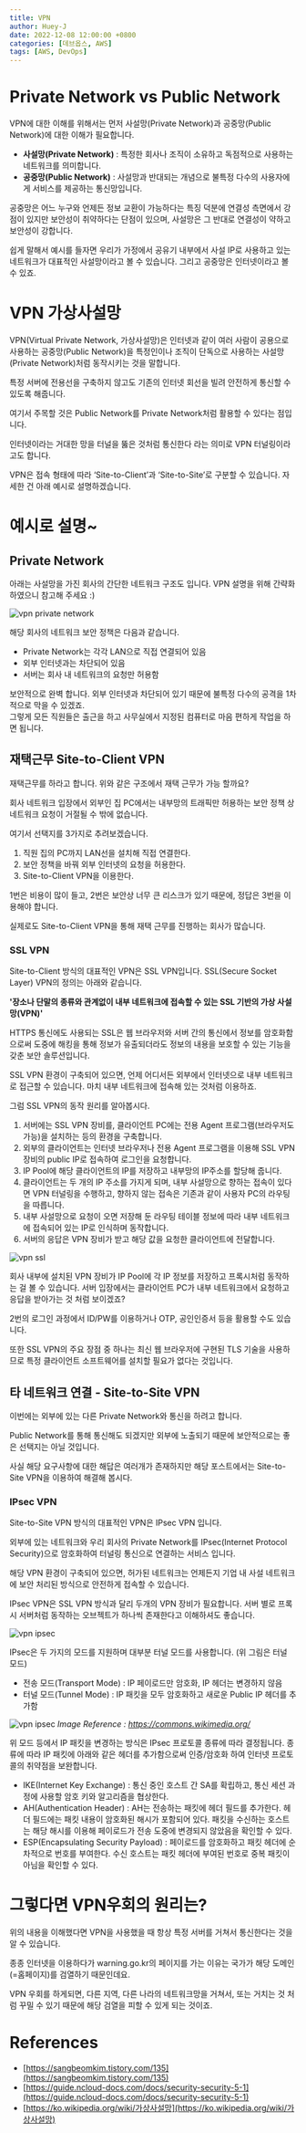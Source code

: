 ```yaml
---
title: VPN
author: Huey-J
date: 2022-12-08 12:00:00 +0800
categories: [데브옵스, AWS]
tags: [AWS, DevOps]
---
```


# Private Network vs Public Network

VPN에 대한 이해를 위해서는 먼저 사설망(Private Network)과 공중망(Public Network)에 대한 이해가 필요합니다.

- **사설망(Private Network)** : 특정한 회사나 조직이 소유하고 독점적으로 사용하는 네트워크를 의미합니다.
- **공중망(Public Network)** : 사설망과 반대되는 개념으로 불특정 다수의 사용자에게 서비스를 제공하는 통신망입니다.

공중망은 어느 누구와 언제든 정보 교환이 가능하다는 특징 덕분에 연결성 측면에서 강점이 있지만 보안성이 취약하다는 단점이 있으며, 사설망은 그 반대로 연결성이 약하고 보안성이 강합니다.

쉽게 말해서 예시를 들자면 우리가 가정에서 공유기 내부에서 사설 IP로 사용하고 있는 네트워크가 대표적인 사설망이라고 볼 수 있습니다.
그리고 공중망은 인터넷이라고 볼 수 있죠.


# VPN 가상사설망

VPN(Virtual Private Network, 가상사설망)은 인터넷과 같이 여러 사람이 공용으로 사용하는 공중망(Public Network)을 특정인이나 조직이 단독으로 사용하는 사설망(Private Network)처럼 동작시키는 것을 말합니다.

특정 서버에 전용선을 구축하지 않고도 기존의 인터넷 회선을 빌려 안전하게 통신할 수 있도록 해줍니다.

여기서 주목할 것은 Public Network를 Private Network처럼 활용할 수 있다는 점입니다.

인터넷이라는 거대한 망을 터널을 뚫은 것처럼 통신한다 라는 의미로 VPN 터널링이라고도 합니다.

VPN은 접속 형태에 따라 ‘Site-to-Client’과 ‘Site-to-Site’로 구분할 수 있습니다.
자세한 건 아래 예시로 설명하겠습니다.

# 예시로 설명~

## Private Network

아래는 사설망을 가진 회사의 간단한 네트워크 구조도 입니다. VPN 설명을 위해 간략화 하였으니 참고해 주세요 :)

![vpn private network](/assets/img/vpn_private_network.png)

해당 회사의 네트워크 보안 정책은 다음과 같습니다.

- Private Network는 각각 LAN으로 직접 연결되어 있음
- 외부 인터넷과는 차단되어 있음
- 서버는 회사 내 네트워크의 요청만 허용함

보안적으로 완벽 합니다. 외부 인터넷과 차단되어 있기 때문에 불특정 다수의 공격을 1차적으로 막을 수 있겠죠.\
그렇게 모든 직원들은 출근을 하고 사무실에서 지정된 컴퓨터로 마음 편하게 작업을 하면 됩니다.

## 재택근무 Site-to-Client VPN

재택근무를 하라고 합니다. 위와 같은 구조에서 재택 근무가 가능 할까요?

회사 네트워크 입장에서 외부인 집 PC에서는 내부망의 트래픽만 허용하는 보안 정책 상 네트워크 요청이 거절될 수 밖에 없습니다.

여기서 선택지를 3가지로 추려보겠습니다.

1. 직원 집의 PC까지 LAN선을 설치해 직접 연결한다.
2. 보안 정책을 바꿔 외부 인터넷의 요청을 허용한다.
3. Site-to-Client VPN을 이용한다.

1번은 비용이 많이 들고, 2번은 보안상 너무 큰 리스크가 있기 때문에, 정답은 3번을 이용해야 합니다.

실제로도 Site-to-Client VPN을 통해 재택 근무를 진행하는 회사가 많습니다.

### SSL VPN

Site-to-Client 방식의 대표적인 VPN은 SSL VPN입니다. SSL(Secure Socket Layer) VPN의 정의는 아래와 같습니다.

**'장소나 단말의 종류와 관계없이 내부 네트워크에 접속할 수 있는 SSL 기반의 가상 사설망(VPN)'**

HTTPS 통신에도 사용되는 SSL은 웹 브라우저와 서버 간의 통신에서 정보를 암호화함으로써 도중에 해킹을 통해 정보가 유출되더라도 정보의 내용을 보호할 수 있는 기능을 갖춘 보안 솔루션입니다.

SSL VPN 환경이 구축되어 있으면, 언제 어디서든 외부에서 인터넷으로 내부 네트워크로 접근할 수 있습니다. 마치 내부 네트워크에 접속해 있는 것처럼 이용하죠.

그럼 SSL VPN의 동작 원리를 알아봅시다.

1. 서버에는 SSL VPN 장비를, 클라이언트 PC에는 전용 Agent 프로그램(브라우저도 가능)을 설치하는 등의 환경을 구축합니다.
2. 외부의 클라이언트는 인터넷 브라우저나 전용 Agent 프로그램을 이용해 SSL VPN 장비의 public IP로 접속하여 로그인을 요청합니다.
3. IP Pool에 해당 클라이언트의 IP를 저장하고 내부망의 IP주소를 할당해 줍니다.
4. 클라이언트는 두 개의 IP 주소를 가지게 되며, 내부 사설망으로 향하는 접속이 있다면 VPN 터널링을 수행하고, 향하지 않는 접속은 기존과 같이 사용자 PC의 라우팅을 따릅니다.
5. 내부 사설망으로 요청이 오면 저장해 둔 라우팅 테이블 정보에 따라 내부 네트워크에 접속되어 있는 IP로 인식하며 동작합니다.
6. 서버의 응답은 VPN 장비가 받고 해당 값을 요청한 클라이언트에 전달합니다.

![vpn ssl](/assets/img/vpn_ssl.png)

회사 내부에 설치된 VPN 장비가 IP Pool에 각 IP 정보를 저장하고 프록시처럼 동작하는 걸 볼 수 있습니다.
서버 입장에서는 클라이언트 PC가 내부 네트워크에서 요청하고 응답을 받아가는 것 처럼 보이겠죠?

2번의 로그인 과정에서 ID/PW를 이용하거나 OTP, 공인인증서 등을 활용할 수도 있습니다.

또한 SSL VPN의 주요 장점 중 하나는 최신 웹 브라우저에 구현된 TLS 기술을 사용하므로 특정 클라이언트 소프트웨어를 설치할 필요가 없다는 것입니다.


## 타 네트워크 연결 - Site-to-Site VPN

이번에는 외부에 있는 다른 Private Network와 통신을 하려고 합니다.

Public Network를 통해 통신해도 되겠지만 외부에 노출되기 때문에 보안적으로는 좋은 선택지는 아닐 것입니다.

사실 해당 요구사항에 대한 해답은 여러개가 존재하지만 해당 포스트에서는 Site-to-Site VPN을 이용하여 해결해 봅시다.

### IPsec VPN

Site-to-Site VPN 방식의 대표적인 VPN은 IPsec VPN 입니다.

외부에 있는 네트워크와 우리 회사의 Private Network를 IPsec(Internet Protocol Security)으로 암호화하여 터널링 통신으로 연결하는 서비스 입니다.

해당 VPN 환경이 구축되어 있으면, 허가된 네트워크는 언제든지 기업 내 사설 네트워크에 보안 처리된 방식으로 안전하게 접속할 수 있습니다.

IPsec VPN은 SSL VPN 방식과 달리 두개의 VPN 장비가 필요합니다. 서버 별로 프록시 서버처럼 동작하는 오브젝트가 하나씩 존재한다고 이해하셔도 좋습니다.

![vpn ipsec](/assets/img/vpn_ipsec.png)

IPsec은 두 가지의 모드를 지원하며 대부분 터널 모드를 사용합니다. (위 그림은 터널 모드)

- 전송 모드(Transport Mode) : IP 페이로드만 암호화, IP 헤더는 변경하지 않음
- 터널 모드(Tunnel Mode) : IP 패킷을 모두 암호화하고 새로운 Public IP 헤더를 추가함

![vpn ipsec](/assets/img/vpn_ipsec_modes.png)
_Image Reference : https://commons.wikimedia.org/_

위 모드 등에서 IP 패킷을 변경하는 방식은 IPsec 프로토콜 종류에 따라 결정됩니다.
종류에 따라 IP 패킷에 아래와 같은 헤더를 추가함으로써 인증/암호화 하여 인터넷 프로토콜의 취약점을 보완합니다.

- IKE(Internet Key Exchange) : 통신 중인 호스트 간 SA를 확립하고, 통신 세션 과정에 사용할 암호 키와 알고리즘을 협상한다.
- AH(Authentication Header) : AH는 전송하는 패킷에 헤더 필드를 추가한다. 헤더 필드에는 패킷 내용이 암호화된 해시가 포함되어 있다. 패킷을 수신하는 호스트는 해당 해시를 이용해 페이로드가 전송 도중에 변경되지 않았음을 확인할 수 있다.
- ESP(Encapsulating Security Payload) : 페이로드를 암호화하고 패킷 헤더에 순차적으로 번호를 부여한다. 수신 호스트는 패킷 헤더에 부여된 번호로 중복 패킷이 아님을 확인할 수 있다.

# 그렇다면 VPN우회의 원리는?

위의 내용을 이해했다면 VPN을 사용했을 때 항상 특정 서버를 거쳐서 통신한다는 것을 알 수 있습니다.

종종 인터넷을 이용하다가 warning.go.kr의 페이지를 가는 이유는 국가가 해당 도메인(=홈페이지)를 검열하기 때문인데요.

VPN 우회를 하게되면, 다른 지역, 다른 나라의 네트워크망을 거쳐서, 또는 거치는 것 처럼 꾸밀 수 있기 때문에 해당 검열을 피할 수 있게 되는 것이죠.


# References

- [https://sangbeomkim.tistory.com/135](https://sangbeomkim.tistory.com/135)
- [https://guide.ncloud-docs.com/docs/security-security-5-1](https://guide.ncloud-docs.com/docs/security-security-5-1)
- [https://ko.wikipedia.org/wiki/가상사설망](https://ko.wikipedia.org/wiki/가상사설망)
